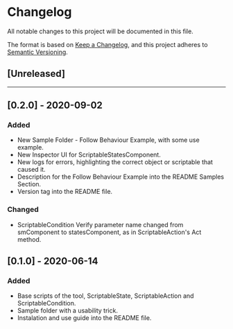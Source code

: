# Changelog
All notable changes to this project will be documented in this file.

The format is based on [Keep a Changelog](https://keepachangelog.com/en/1.0.0/),
and this project adheres to [Semantic Versioning](https://semver.org/spec/v2.0.0.html).

## [Unreleased]

---
## [0.2.0] - 2020-09-02
### Added
- New Sample Folder - Follow Behaviour Example, with some use example.
- New Inspector UI for ScriptableStatesComponent.
- New logs for errors, highlighting the correct object or scriptable that caused it.
- Description for the Follow Behaviour Example into the README Samples Section.
- Version tag into the README file.

### Changed
- ScriptableCondition Verify parameter name changed from smComponent to statesComponent, as in ScriptableAction's Act method.

## [0.1.0] - 2020-06-14
### Added
- Base scripts of the tool, ScriptableState, ScriptableAction and ScriptableCondition.
- Sample folder with a usability trick.
- Instalation and use guide into the README file.
